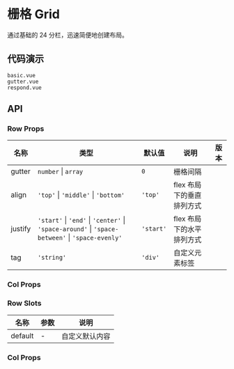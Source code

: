 <!--single-column-->

# 栅格 Grid
通过基础的 24 分栏，迅速简便地创建布局。

## 代码演示
```demo
basic.vue
gutter.vue
respond.vue
```

## API

### Row Props

| 名称 | 类型 | 默认值 | 说明 | 版本 |
| --- | --- | --- | --- | --- |
| gutter | `number` \| `array` | `0` | 栅格间隔 |  |
| align | `'top'` \| `'middle'` \| `'bottom'` | `'top'` | flex 布局下的垂直排列方式 | |
| justify | `'start'` \| `'end'` \| `'center'` \| `'space-around'` \| `'space-between'` \| `'space-evenly'` | `'start'` | flex 布局下的水平排列方式 | |
| tag | `'string'` | `'div'` | 自定义元素标签 | |

### Col Props


### Row Slots
| 名称 | 参数 | 说明 |
| --- | --- | --- |
| default | - | 自定义默认内容 |

### Col Props

